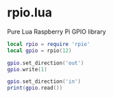 # rpio.lua
Pure Lua Raspberry Pi GPIO library

```lua
local rpio = require 'rpio'
local gpio = rpio(12)

gpio.set_direction('out')
gpio.write(1)

gpio.set_direction('in')
print(gpio.read())
```

